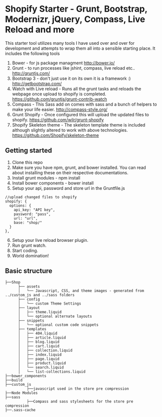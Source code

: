 Shopify Starter - Grunt, Bootstrap, Modernizr, jQuery, Compass, Live Reload and more
============

This starter tool utilizes many tools I have used over and over for development and attempts to wrap them all into a sensible starting place. It includes the following tools

1. Bower - for js package managment http://bower.io/
2. Grunt - to run processes like jshint, compass, live reload etc.. http://gruntjs.com/
3. Bootstrap 3 - don't just use it on its own it is a framework :) http://getbootstrap.com/
4. Watch with Live reload - Runs all the grunt tasks and reloads the webpage once upload to shopify is completed. https://github.com/gruntjs/grunt-contrib-watch
5. Compass - This Sass add on comes with sass and a bunch of helpers to make your life easier. http://compass-style.org/
6. Grunt Shopify - Once configured this will upload the updated files to shopify. https://github.com/wilr/grunt-shopify
7. Shopify Skeleton theme - The skeleton template theme is included although slightly altered to work with above technologies. https://github.com/Shopify/skeleton-theme

Getting started
---------------------
1. Clone this repo
2. Make sure you have npm, grunt, and bower installed. You can read about installing these on their respective documentations.
3. Install grunt modules - npm install
4. Install bower components - bower install
5. Setup your api, password and store url in the Gruntfile.js
```
//upload changed files to shopify
shopify: {
  options: {
    api_key: "API key",
    password: "pass",
    url: "url",
    base: "shop/"
  }
},
```
6. Setup your live reload browser plugin.
7. Run grunt watch.
8. Start coding.
9. World domination!

Basic structure
---------------
```
├──Shop
      ├── assets
      │   └── Javascript, CSS, and theme images - generated from ../custom_js and ../sass folders
      ├── config
      │   └── custom Theme Settings
      ├── layout
      │   ├── theme.liquid
      │   └── optional alternate layouts
      ├── snippets
      │   └── optional custom code snippets
      ├── templates
      │   ├── 404.liquid
      │   ├── article.liquid
      │   ├── blog.liquid
      │   ├── cart.liquid
      │   ├── collection.liquid
      │   ├── index.liquid
      │   ├── page.liquid
      │   ├── product.liquid
      │   └── search.liquid
      │   └── list-collections.liquid
├──bower_components
├──build
├──custom_js
          ├──javascript used in the store pre compression
├──Node Modules
├──sass
          ├──Compass and sass stylesheets for the store pre compression
├──.sass-cache
```


